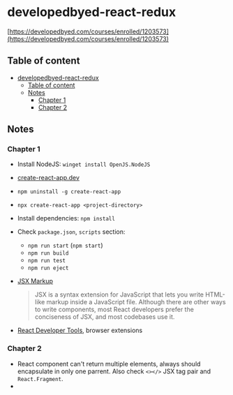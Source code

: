 # developedbyed-react-redux

[https://developedbyed.com/courses/enrolled/1203573](https://developedbyed.com/courses/enrolled/1203573)

## Table of content

- [developedbyed-react-redux](#developedbyed-react-redux)
  - [Table of content](#table-of-content)
  - [Notes](#notes)
    - [Chapter 1](#chapter-1)
    - [Chapter 2](#chapter-2)

## Notes

### Chapter 1

- Install NodeJS: `winget install OpenJS.NodeJS`
- [create-react-app.dev](https://create-react-app.dev/docs/getting-started)
- `npm uninstall -g create-react-app`
- `npx create-react-app <project-directory>`
- Install dependencies: `npm install`
- Check `package.json`, `scripts` section:
  - `npm run start` (`npm start`)
  - `npm run build`
  - `npm run test`
  - `npm run eject`
- [JSX Markup](https://react.dev/learn/writing-markup-with-jsx)

    > JSX is a syntax extension for JavaScript that lets you write HTML-like markup inside a JavaScript file. Although there are other ways to write components, most React developers prefer the conciseness of JSX, and most codebases use it.
- [React Developer Tools](https://react.dev/learn/react-developer-tools), browser extensions

### Chapter 2

- React component can't return multiple elements, always should encapsulate in only one parrent. Also check `<></>` JSX tag pair and `React.Fragment`.
- 